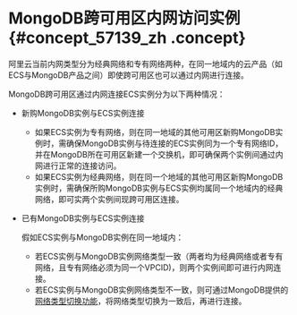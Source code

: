 # MongoDB跨可用区内网访问实例 {#concept_57139_zh .concept}

阿里云当前内网类型分为经典网络和专有网络两种，在同一地域内的云产品（如ECS与MongoDB产品之间）即使跨可用区也可以通过内网进行连接。

MongoDB跨可用区通过内网连接ECS实例分为以下两种情况：

-   新购MongoDB实例与ECS实例连接
    -   如果ECS实例为专有网络，则在同一地域的其他可用区新购MongoDB实例时，需确保MongoDB实例与待连接的ECS实例同为一个专有网络ID，并在MongoDB所在可用区新建一个交换机，即可确保两个实例间通过内网进行正常的连接访问。
    -   如果ECS实例为经典网络，则在同一个地域的其他可用区新购MongoDB实例时，需确保所购MongoDB实例与ECS实例均属同一个地域内的经典网络，即可实两个实例间现跨可用区连接。
-   已有MongoDB实例与ECS实例连接

    假如ECS实例与MongoDB实例在同一地域内：

    -   若ECS实例与MongoDB实例网络类型一致（两者均为经典网络或者专有网络，且专有网络必须为同一个VPCID\)，则两个实例间即可进行内网连接。
    -   若ECS实例与MongoDB实例网络类型不一致，则可通过MongoDB提供的[网络类型切换功能](intl.zh-CN/用户指南/管理网络连接类型/切换实例网络类型.md#)，将网络类型切换为一致后，再进行连接。

